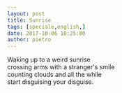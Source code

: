 ```yaml
---
layout: post
title: Sunrise
tags: [speciale,english,]
date: 2017-10-06 10:25:00
author: pietro
---
```

Waking up to a weird sunrise<br/>crossing arms with a stranger's smile<br/>counting clouds and all the while<br/>start disguising your disguise.
